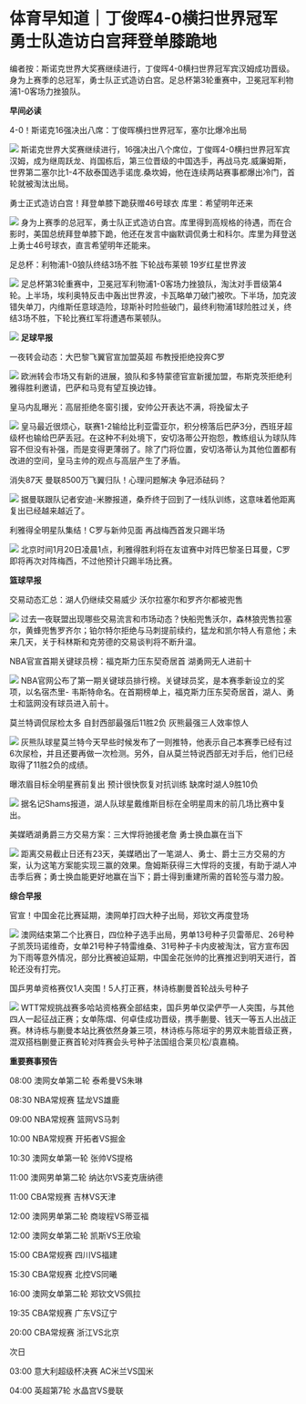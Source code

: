 # 体育早知道｜丁俊晖4-0横扫世界冠军 勇士队造访白宫拜登单膝跪地

编者按：斯诺克世界大奖赛继续进行，丁俊晖4-0横扫世界冠军宾汉姆成功晋级。身为上赛季的总冠军，勇士队正式造访白宫。足总杯第3轮重赛中，卫冕冠军利物浦1-0客场力挫狼队。

**早间必读**

4-0！斯诺克16强决出八席：丁俊晖横扫世界冠军，塞尔比爆冷出局

![](https://inews.gtimg.com/newsapp_bt/0/15616044317/1000)
斯诺克世界大奖赛继续进行，16强决出八个席位，丁俊晖4-0横扫世界冠军宾汉姆，成为继周跃龙、肖国栋后，第三位晋级的中国选手，再战马克.威廉姆斯，世界第二塞尔比1-4不敌泰国选手诺庞.桑坎姆，他在连续两站赛事都爆出冷门，首轮就被淘汰出局。

勇士正式造访白宫！拜登单膝下跪获赠46号球衣 库里：希望明年还来

![](https://inews.gtimg.com/news_bt/O33wB17x-6RwMU-6I-L36EN8ca2VCWD-zs_VXAn5q2aGMAA/1000)
身为上赛季的总冠军，勇士队正式造访白宫。库里得到高规格的待遇，而在合影时，美国总统拜登单膝下跪，他还在发言中幽默调侃勇士和科尔。库里为拜登送上勇士46号球衣，直言希望明年还能来。

足总杯：利物浦1-0狼队终结3场不胜 下轮战布莱顿 19岁红星世界波

![](https://inews.gtimg.com/news_bt/OuRIyVPw3qSzBh2Hh0bh9d1yB0nl04yT-GKpLaQWNd6x8AA/1000)
足总杯第3轮重赛中，卫冕冠军利物浦1-0客场力挫狼队，淘汰对手晋级第4轮。上半场，埃利奥特反击中轰出世界波，卡瓦略单刀破门被吹。下半场，加克波错失单刀，内维斯任意球造险，琼斯补时险些破门，最终利物浦1球险胜过关，终结3场不胜，下轮比赛红军将遭遇布莱顿队。

![](https://inews.gtimg.com/news_bt/GPvZ-ni7EXR0XQQJK2bkD0AnQO2KWAmLBtxQ2y8kqz4A4AA/0)
**足球早报**

一夜转会动态：大巴黎飞翼官宣加盟英超 布教授拒绝投奔C罗

![](https://inews.gtimg.com/news_bt/O4rwG2t6V3QenkDbEsQmB__VchULAaqYxIP-coWG_t3XIAA/1000)
欧洲转会市场又有新的进展，狼队和多特蒙德官宣新援加盟，布斯克茨拒绝利雅得胜利邀请，巴萨和马竞有望互换边锋。

皇马内乱曝光：高层拒绝冬窗引援，安帅公开表达不满，将挽留太子

![](https://inews.gtimg.com/news_bt/OQ_QWpUtvSljD7o7R3vCaBXnn3d_22zdTHyMvpQOu_j5QAA/1000)
皇马最近很烦心，联赛1-2输给比利亚雷亚尔，积分榜落后巴萨3分，西班牙超级杯也输给巴萨丢冠。在这种不利处境下，安切洛蒂公开抱怨，教练组认为球队阵容不但没有补强，而是变得更薄弱了。除了门将位置，安切洛蒂认为其他位置都有改进的空间，皇马主帅的观点与高层产生了矛盾。

消失87天 曼联8500万飞翼归队！心理问题解决 争冠添砝码？

![](https://inews.gtimg.com/news_bt/OT09nKO_gTqQIZdzXmD3TDZmYYjkX_IqUuQvADbphRybYAA/1000)
据曼联跟队记者安迪-米滕报道，桑乔终于回到了一线队训练，这意味着他距离复出已经越来越近了。

利雅得全明星队集结！C罗与新帅见面 再战梅西首发只踢半场

![](https://inews.gtimg.com/news_bt/OC2HbkJ7_GoWjBp4M9M3P3YXPtm3pTLKL6RgiJyZibk0cAA/1000)
北京时间1月20日凌晨1点，利雅得胜利将在友谊赛中对阵巴黎圣日耳曼，C罗即将再次对阵梅西，不过他预计只踢半场比赛。

**篮球早报**

交易动态汇总：湖人仍继续交易威少 沃尔拉塞尔和罗齐尔都被兜售

![](https://inews.gtimg.com/news_bt/OperQhtnZkrzn0zwnX8BKkUoCk14rp_L8kZ-nJbWBoUWgAA/1000)
过去一夜联盟出现哪些交易流言和市场动态？快船兜售沃尔，森林狼兜售拉塞尔，黄蜂兜售罗齐尔；铂尔特尔拒绝与马刺提前续约，猛龙和凯尔特人有意他；未来几天，关于科林斯和克劳德的交易谈判将不断升温。

NBA官宣首期关键球员榜：福克斯力压东契奇居首 湖勇网无人进前十

![](https://inews.gtimg.com/news_bt/OlwDwRXd2rgpRnabVEqltZEVA8PI5aD8eCEiTIa5D90BQAA/1000)
NBA官网公布了第一期关键球员排行榜。关键球员奖，是本赛季新设立的奖项，以名宿杰里-
韦斯特命名。在首期榜单上，福克斯力压东契奇居首，湖人、勇士和篮网没有球员进入前十。

莫兰特调侃尿检太多 自封西部最强后11胜2负 灰熊最强三人效率惊人

![](https://inews.gtimg.com/news_bt/Omxxr_3UHCP7OMlaEHMxamURrAP3pNTYViK7gtHmt7ciIAA/1000)
灰熊队球星莫兰特今天早些时候发布了一则推特，他表示自己本赛季已经有过6次尿检，并且还要再做一次检测。另外，自从莫兰特说西部无对手后，他们已经取得了11胜2负的成绩。

曝浓眉目标全明星赛前复出 预计很快恢复对抗训练 缺席时湖人9胜10负

![](https://inews.gtimg.com/news_bt/Ozi7Imdw_pNDoUjQwk9sSe4ZIFFzewaKR-5JvNSYrfDDAAA/1000)
据名记Shams报道，湖人队球星戴维斯目标在全明星周末的前几场比赛中复出。

美媒晒湖勇爵三方交易方案：三大悍将驰援老詹 勇士换血赢在当下

![](https://inews.gtimg.com/news_bt/OSfteOvJYbJT0qPXl-VHNOMYzkPye3Cd6RTuCjI2BjddoAA/1000)
距离交易截止日还有23天，美媒晒出了一笔湖人、勇士、爵士三方交易的方案，认为这笔方案能实现三赢的效果。詹姆斯获得三大悍将的支援，有助于湖人冲击季后赛；勇士换血能更好地赢在当下；爵士得到重建所需的首轮签与潜力股。

**综合早报**

官宣！中国金花比赛延期，澳网单打四大种子出局，郑钦文再度登场

![](https://inews.gtimg.com/newsapp_bt/0/15615971629/1000)
澳网结束第二个比赛日，四位种子选手出局，男单13号种子贝雷蒂尼、26号种子凯茨玛诺维奇，女单21号种子特雷维桑、31号种子卡内皮被淘汰，官方宣布因为下雨等意外情况，部分比赛被迫延期，中国金花张帅的比赛推迟到明天进行，首轮还没有打完。

国乒男单资格赛仅1人突围！5人打正赛，林诗栋蒯曼首轮战头号种子

![](https://inews.gtimg.com/news_bt/OKIF_5GF9OvevRZkoN7sDVvYhlbm6a09LV88YiG-MvocEAA/1000)
WTT常规挑战赛多哈站资格赛全部结束，国乒男单仅梁俨苧一人突围，与其他四人一起征战正赛；女单陈熠、何卓佳成功晋级，携手蒯曼、钱天一等五人出战正赛。林诗栋与蒯曼本站比赛依然身兼三项，林诗栋与陈垣宇的男双未能晋级正赛，混双搭档蒯曼正赛首轮对阵赛会头号种子法国组合莱贝松/袁嘉楠。

**重要赛事预告**

08:00 澳网女单第二轮 泰希曼VS朱琳

08:30 NBA常规赛 猛龙VS雄鹿

09:00 NBA常规赛 篮网VS马刺

10:00 NBA常规赛 开拓者VS掘金

10:30 澳网女单第一轮 张帅VS提格

11:00 澳网男单第二轮 纳达尔VS麦克唐纳德

11:00 CBA常规赛 吉林VS天津

12:00 澳网男单第二轮 商竣程VS蒂亚福

12:00 澳网女单第二轮 凯斯VS王欣瑜

15:00 CBA常规赛 四川VS福建

15:30 CBA常规赛 北控VS同曦

16:00 澳网女单第二轮 郑钦文VS佩拉

19:35 CBA常规赛 广东VS辽宁

20:00 CBA常规赛 浙江VS北京

次日

03:00 意大利超级杯决赛 AC米兰VS国米

04:00 英超第7轮 水晶宫VS曼联

